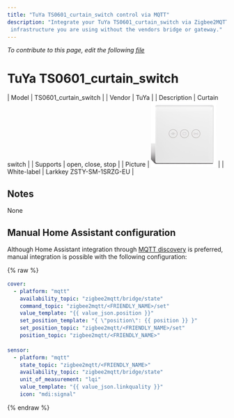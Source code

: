```yaml
---
title: "TuYa TS0601_curtain_switch control via MQTT"
description: "Integrate your TuYa TS0601_curtain_switch via Zigbee2MQTT with whatever smart home
 infrastructure you are using without the vendors bridge or gateway."
---
```


*To contribute to this page, edit the following
[file](https://github.com/Koenkk/zigbee2mqtt.io/blob/master/docs/devices/TS0601_curtain_switch.md)*

# TuYa TS0601_curtain_switch

| Model | TS0601_curtain_switch  |
| Vendor  | TuYa  |
| Description | Curtain switch |
| Supports | open, close, stop |
| Picture | ![TuYa TS0601_curtain_switch](../images/devices/TS0601_curtain_switch.jpg) |
| White-label | Larkkey ZSTY-SM-1SRZG-EU |

## Notes

None

## Manual Home Assistant configuration
Although Home Assistant integration through [MQTT discovery](../integration/home_assistant) is preferred,
manual integration is possible with the following configuration:


{% raw %}
```yaml
cover:
  - platform: "mqtt"
    availability_topic: "zigbee2mqtt/bridge/state"
    command_topic: "zigbee2mqtt/<FRIENDLY_NAME>/set"
    value_template: "{{ value_json.position }}"
    set_position_template: "{ \"position\": {{ position }} }"
    set_position_topic: "zigbee2mqtt/<FRIENDLY_NAME>/set"
    position_topic: "zigbee2mqtt/<FRIENDLY_NAME>"

sensor:
  - platform: "mqtt"
    state_topic: "zigbee2mqtt/<FRIENDLY_NAME>"
    availability_topic: "zigbee2mqtt/bridge/state"
    unit_of_measurement: "lqi"
    value_template: "{{ value_json.linkquality }}"
    icon: "mdi:signal"
```
{% endraw %}


